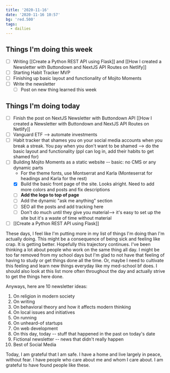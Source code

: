 ```yaml
---
title: '2020-11-16'
date: '2020-11-16 10:57'
bg: 'red.500'
tags:
  - dailies
---
```


## Things I'm doing this week

- [ ] Writing [[Create a Python REST API using Flask]] and [[How I created a Newsletter with Buttondown and NextJS API Routes on Netlify]]
- [ ] Starting Habit Tracker MVP
- [ ] Finishing up basic layout and functionality of Mojito Moments
- [ ] Write the newsletter
  - [ ] Post on new thing learned this week

## Things I'm doing today

- [ ] Finish the post on NextJS Newsletter with Buttondown API [[How I created a Newsletter with Buttondown and NextJS API Routes on Netlify]]
- [ ] Vanguard ETF --> automate investments
- [ ] Habit tracker that shames you on your social media accounts when you break a streak. You pay when you don't want to be shamed --> do the basic layout and functionality (ppl can log in, add their habits to get shamed for)
- [ ] Building Mojito Moments as a static website -- basic: no CMS or any dynamic parts
  - For the theme fonts, use Montserrat and Karla (Monteserrat for headings and Karla for the rest)
  - [x] Build the basic front page of the site. Looks alright. Need to add more colors and posts and fix descriptions
  - [ ] **Add the logo to top of page**
  - [ ] Add the dynamic "ask me anything" section
  - [ ] SEO all the posts and add tracking here
  - [ ] Don't do much until they give you material--> it's easy to set up the site but it's a waste of time without material
- [ ] [[Create a Python REST API using Flask]]

These days, I feel like I'm putting more in my list of things I'm doing than I'm actually doing. This might be a consequence of being sick and feeling like crap. It is getting better. Hopefully this trajectory continues. I've been thinking a lot about people who work on the same thing all day. I might be too far removed from my school days but I'm glad to not have that feeling of having to study or get things done all the time. Or, maybe I need to cultivate this feeling and learn new things everyday like my med-school bf does. I should also look at this list more often throughout the day and actually strive to get the things here done.

Anyways, here are 10 newsletter ideas:

1. On religion in modern society
2. On writing
3. On behavioral theory and how it affects modern thinking
4. On local issues and initiatives
5. On running
6. On unheard-of startups
7. On web development
8. On this day, today -- stuff that happened in the past on today's date
9. Fictional newsletter -- news that didn't really happen
10. Best of Social Media

Today, I am grateful that I am safe. I have a home and live largely in peace, without fear. I have people who care about me and whom I care about. I am grateful to have found people like these.
